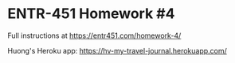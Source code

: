 # ENTR-451 Homework #4

Full instructions at https://entr451.com/homework-4/

Huong's Heroku app: https://hv-my-travel-journal.herokuapp.com/ 